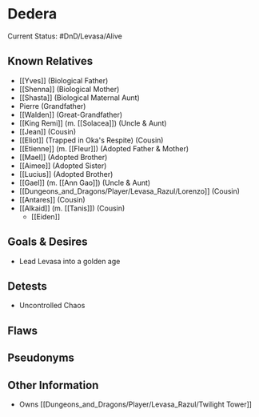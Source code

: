 # Dedera
Current Status: #DnD/Levasa/Alive 
## Known Relatives
- [[Yves]] (Biological Father)
- [[Shenna]] (Biological Mother)
- [[Shasta]] (Biological Maternal Aunt)
- Pierre (Grandfather)
- [[Walden]] (Great-Grandfather)
- [[King Remi]] (m. [[Solacea]]) (Uncle & Aunt)
- [[Jean]] (Cousin)
- [[Eliot]] (Trapped in Oka's Respite) (Cousin)
- [[Etienne]] (m. [[Fleur]]) (Adopted Father & Mother)
- [[Mael]] (Adopted Brother)
- [[Aimee]] (Adopted Sister)
- [[Lucius]] (Adopted Brother)
- [[Gael]] (m. [[Ann Gao]]) (Uncle & Aunt)
- [[Dungeons_and_Dragons/Player/Levasa_Razul/Lorenzo]] (Cousin)
- [[Antares]] (Cousin)
- [[Alkaid]] (m. [[Tanis]]) (Cousin)
	- [[Eiden]]
## Goals & Desires
- Lead Levasa into a golden age

## Detests
- Uncontrolled Chaos

## Flaws

## Pseudonyms

## Other Information
- Owns [[Dungeons_and_Dragons/Player/Levasa_Razul/Twilight Tower]]